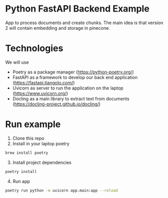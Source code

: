 # Python FastAPI Backend Example
App to process documents and create chunks. The main idea is that version 2 will contain embedding and storage in pinecone.

# Technologies
We will use
- Poetry as a package manager (https://python-poetry.org/)
- FastAPI as a framework to develop our back end application (https://fastapi.tiangolo.com/)
- Uvicorn as server to run the application on the laptop (https://www.uvicorn.org/)
- Docling as a main library to extract text from documents (https://docling-project.github.io/docling/)

# Run example
1. Clone this repo
2. Install in your laptop poetry
```bash
brew install poetry
```
3. Install project dependencies
```bash
poetry install
```
4. Run app
```bash
poetry run python -m uvicorn app.main:app --reload
```
